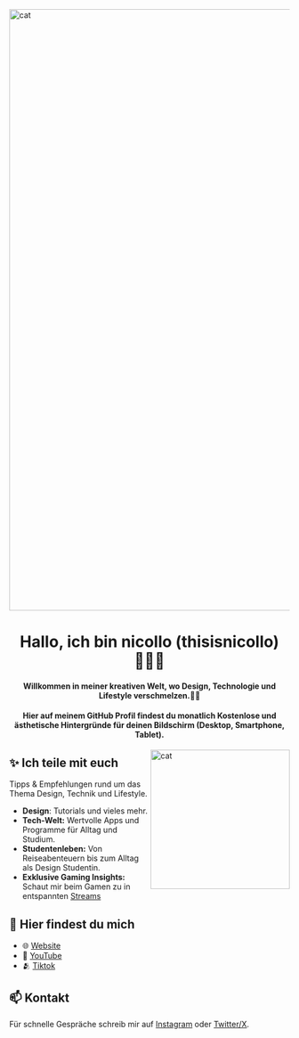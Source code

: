<img align="" alt="cat" width="1080" src="https://i.pinimg.com/originals/2e/e8/8b/2ee88bf78e4f76001f59bad5e91a6a03.gif">
<h1 align="center">Hallo, ich bin nicollo (thisisnicollo) 🤸🏽‍♀️</h1>
<h4 align="center">Willkommen in meiner kreativen Welt, wo Design, Technologie und Lifestyle verschmelzen.🚀🤍 </h4>
<h4 align="center">Hier auf meinem GitHub Profil findest du monatlich Kostenlose und ästhetische Hintergründe für deinen Bildschirm (Desktop, Smartphone, Tablet).</h4>

<img align="right" alt="cat" width="250" src="https://i.pinimg.com/originals/08/68/09/08680930d8348ecd845c99a4f5306605.gif">

## ✨ Ich teile mit euch 
Tipps & Empfehlungen rund um das Thema Design, Technik und Lifestyle.
- **Design**: Tutorials und vieles mehr.
- **Tech-Welt:** Wertvolle Apps und Programme für Alltag und Studium.
- **Studentenleben:** Von Reiseabenteuern bis zum Alltag als Design Studentin.
- **Exklusive Gaming Insights:** Schaut mir beim Gamen zu in entspannten [Streams](https://www.twitch.tv/thisisnicollo)

## 🚀 Hier findest du mich
- 🌐 [Website](https://nicollo.carrd.co/)
- 🎥 [YouTube](https://www.youtube.com/@thisisnicollo)
- 🫂 [Tiktok](https://www.tiktok.com/@thisisnicollo)

## 📫 Kontakt
Für schnelle Gespräche schreib mir auf [Instagram](https://www.instagram.com/thisisnicollo/) oder [Twitter/X](https://twitter.com/thisisnicollo).
